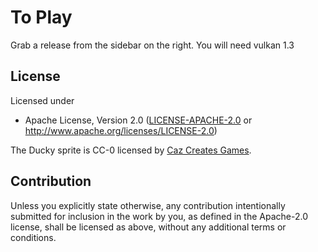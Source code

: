 # To Play
Grab a release from the sidebar on the right.
You will need vulkan 1.3

## License

Licensed under

* Apache License, Version 2.0
   ([LICENSE-APACHE-2.0](LICENSE-Apache-2.0) or <http://www.apache.org/licenses/LICENSE-2.0>)

The Ducky sprite is CC-0 licensed by [Caz Creates Games](https://caz-creates-games.itch.io/ducky-2).

## Contribution

Unless you explicitly state otherwise, any contribution intentionally submitted
for inclusion in the work by you, as defined in the Apache-2.0 license, shall be
licensed as above, without any additional terms or conditions.
